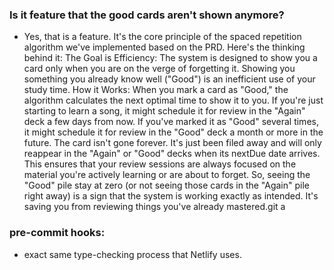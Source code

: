 ### Is it feature that the good cards aren't shown anymore?

- Yes, that is a feature. It's the core principle of the spaced repetition algorithm we've implemented based on the PRD.
Here's the thinking behind it:
The Goal is Efficiency: The system is designed to show you a card only when you are on the verge of forgetting it. Showing you something you already know well ("Good") is an inefficient use of your study time.
How it Works: When you mark a card as "Good," the algorithm calculates the next optimal time to show it to you.
If you're just starting to learn a song, it might schedule it for review in the "Again" deck a few days from now.
If you've marked it as "Good" several times, it might schedule it for review in the "Good" deck a month or more in the future.
The card isn't gone forever. It's just been filed away and will only reappear in the "Again" or "Good" decks when its nextDue date arrives. This ensures that your review sessions are always focused on the material you're actively learning or are about to forget.
So, seeing the "Good" pile stay at zero (or not seeing those cards in the "Again" pile right away) is a sign that the system is working exactly as intended. It's saving you from reviewing things you've already mastered.git a

### pre-commit hooks:

-  exact same type-checking process that Netlify uses.